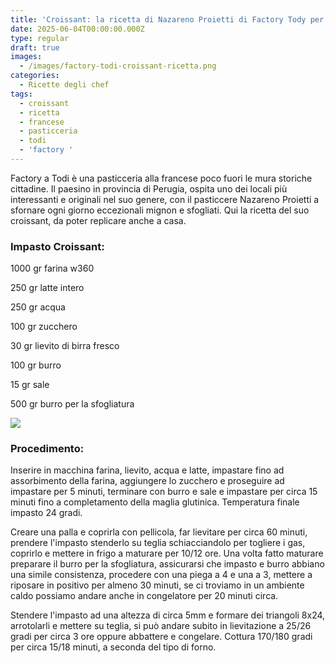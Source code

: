 ```yaml
---
title: 'Croissant: la ricetta di Nazareno Proietti di Factory Tody per rifarlo a casa'
date: 2025-06-04T00:00:00.000Z
type: regular
draft: true
images:
  - /images/factory-todi-croissant-ricetta.png
categories:
  - Ricette degli chef
tags:
  - croissant
  - ricetta
  - francese
  - pasticceria
  - todi
  - 'factory '
---
```


Factory a Todi è una pasticceria alla francese poco fuori le mura storiche cittadine. Il paesino in provincia di Perugia, ospita uno dei locali più interessanti e originali nel suo genere, con il pasticcere Nazareno Proietti a sfornare ogni giorno eccezionali mignon e sfogliati. Qui la ricetta del suo croissant, da poter replicare anche a casa.

### Impasto Croissant:

1000 gr farina w360

250 gr latte intero

250 gr acqua

100 gr zucchero 

30 gr lievito di birra fresco

100 gr burro 

15 gr sale

500 gr burro per la sfogliatura

![](/images/croissant-tody-factory.jpg)

### Procedimento:

Inserire in macchina farina, lievito, acqua e latte, impastare fino ad assorbimento della farina, aggiungere lo zucchero e proseguire ad impastare per 5 minuti, terminare con burro e sale e impastare per circa 15 minuti fino a completamento della maglia glutinica. Temperatura finale impasto 24 gradi.

Creare una palla e coprirla con pellicola, far lievitare per circa 60 minuti, prendere l'impasto stenderlo su teglia schiacciandolo per togliere i gas, coprirlo e mettere in frigo a maturare per 10/12 ore. Una volta fatto maturare preparare il burro per la sfogliatura, assicurarsi che impasto e burro abbiano una simile consistenza, procedere con una piega a 4 e una a 3, mettere a riposare in positivo per almeno 30 minuti, se ci troviamo in un ambiente caldo possiamo andare anche in congelatore per 20 minuti circa.

Stendere l'impasto ad una altezza di circa 5mm e formare dei triangoli 8x24, arrotolarli e mettere su teglia, si può andare subito in lievitazione a 25/26 gradi per circa 3 ore oppure abbattere e congelare. Cottura 170/180 gradi per circa 15/18 minuti, a seconda del tipo di forno.
